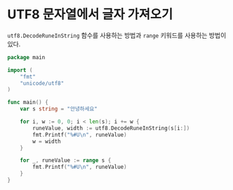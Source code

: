 # UTF8 문자열에서 글자 가져오기

`utf8.DecodeRuneInString` 함수를 사용하는 방법과 `range` 키워드를 사용하는 방법이 있다.

```go
package main

import (
    "fmt"
    "unicode/utf8"
)

func main() {
    var s string = "안녕하세요"

    for i, w := 0, 0; i < len(s); i += w {
        runeValue, width := utf8.DecodeRuneInString(s[i:])
        fmt.Printf("%#U\n", runeValue)
        w = width
    }

    for _, runeValue := range s {
        fmt.Printf("%#U\n", runeValue)
    }
}
```
